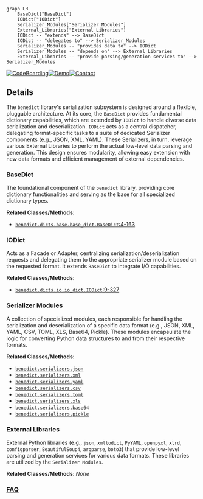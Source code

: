 ```mermaid
graph LR
    BaseDict["BaseDict"]
    IODict["IODict"]
    Serializer_Modules["Serializer Modules"]
    External_Libraries["External Libraries"]
    IODict -- "extends" --> BaseDict
    IODict -- "delegates to" --> Serializer_Modules
    Serializer_Modules -- "provides data to" --> IODict
    Serializer_Modules -- "depends on" --> External_Libraries
    External_Libraries -- "provide parsing/generation services to" --> Serializer_Modules
```

[![CodeBoarding](https://img.shields.io/badge/Generated%20by-CodeBoarding-9cf?style=flat-square)](https://github.com/CodeBoarding/GeneratedOnBoardings)[![Demo](https://img.shields.io/badge/Try%20our-Demo-blue?style=flat-square)](https://www.codeboarding.org/demo)[![Contact](https://img.shields.io/badge/Contact%20us%20-%20contact@codeboarding.org-lightgrey?style=flat-square)](mailto:contact@codeboarding.org)

## Details

The `benedict` library's serialization subsystem is designed around a flexible, pluggable architecture. At its core, the `BaseDict` provides fundamental dictionary capabilities, which are extended by `IODict` to handle diverse data serialization and deserialization. `IODict` acts as a central dispatcher, delegating format-specific tasks to a suite of dedicated Serializer components (e.g., JSON, XML, YAML). These Serializers, in turn, leverage various External Libraries to perform the actual low-level data parsing and generation. This design ensures modularity, allowing easy extension with new data formats and efficient management of external dependencies.

### BaseDict
The foundational component of the `benedict` library, providing core dictionary functionalities and serving as the base for all specialized dictionary types.


**Related Classes/Methods**:

- <a href="https://github.com/fabiocaccamo/python-benedict/blob/main/benedict/dicts/base/base_dict.py#L4-L163" target="_blank" rel="noopener noreferrer">`benedict.dicts.base.base_dict.BaseDict`:4-163</a>


### IODict
Acts as a Facade or Adapter, centralizing serialization/deserialization requests and delegating them to the appropriate serializer module based on the requested format. It extends `BaseDict` to integrate I/O capabilities.


**Related Classes/Methods**:

- <a href="https://github.com/fabiocaccamo/python-benedict/blob/main/benedict/dicts/io/io_dict.py#L9-L327" target="_blank" rel="noopener noreferrer">`benedict.dicts.io.io_dict.IODict`:9-327</a>


### Serializer Modules
A collection of specialized modules, each responsible for handling the serialization and deserialization of a specific data format (e.g., JSON, XML, YAML, CSV, TOML, XLS, Base64, Pickle). These modules encapsulate the logic for converting Python data structures to and from their respective formats.


**Related Classes/Methods**:

- <a href="https://github.com/fabiocaccamo/python-benedict/blob/main/benedict/serializers/json.py" target="_blank" rel="noopener noreferrer">`benedict.serializers.json`</a>
- <a href="https://github.com/fabiocaccamo/python-benedict/blob/main/benedict/serializers/xml.py" target="_blank" rel="noopener noreferrer">`benedict.serializers.xml`</a>
- <a href="https://github.com/fabiocaccamo/python-benedict/blob/main/benedict/serializers/yaml.py" target="_blank" rel="noopener noreferrer">`benedict.serializers.yaml`</a>
- <a href="https://github.com/fabiocaccamo/python-benedict/blob/main/benedict/serializers/csv.py" target="_blank" rel="noopener noreferrer">`benedict.serializers.csv`</a>
- <a href="https://github.com/fabiocaccamo/python-benedict/blob/main/benedict/serializers/toml.py" target="_blank" rel="noopener noreferrer">`benedict.serializers.toml`</a>
- <a href="https://github.com/fabiocaccamo/python-benedict/blob/main/benedict/serializers/xls.py" target="_blank" rel="noopener noreferrer">`benedict.serializers.xls`</a>
- <a href="https://github.com/fabiocaccamo/python-benedict/blob/main/benedict/serializers/base64.py" target="_blank" rel="noopener noreferrer">`benedict.serializers.base64`</a>
- <a href="https://github.com/fabiocaccamo/python-benedict/blob/main/benedict/serializers/pickle.py" target="_blank" rel="noopener noreferrer">`benedict.serializers.pickle`</a>


### External Libraries
External Python libraries (e.g., `json`, `xmltodict`, `PyYAML`, `openpyxl`, `xlrd`, `configparser`, `BeautifulSoup4`, `argparse`, `boto3`) that provide low-level parsing and generation services for various data formats. These libraries are utilized by the `Serializer Modules`.


**Related Classes/Methods**: _None_



### [FAQ](https://github.com/CodeBoarding/GeneratedOnBoardings/tree/main?tab=readme-ov-file#faq)